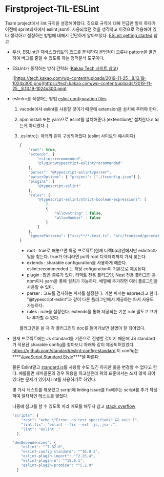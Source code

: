 # Firstproject-TIL-ESLint

Team project에서 lint 규칙을 설정해야했다. 깃으로 규칙에 대해 언급만 할까 하다가 이전에 sprint과제에서 eslint json이 사용되었던 것을 생각하고 이것으로 적용해야 겠다 생각하고 설정하는 방법에 대해서 간단하게 알아보았다. [ESLint getting started](https://eslint.org/docs/user-guide/getting-started) 참고

- 우선, ESLint란 자바스크립트의 코드를 분석하여 문법적이 오류나 pattern을 발견하여 버그를 줄일 수 있도록 하는 정적분석 도구이다.

- ESLInt가 동작하는 방식 간략화 ([Kakao Tech 사이트 참고](https://tech.kakao.com/2019/12/05/make-better-use-of-eslint/))
    
    ![https://tech.kakao.com/wp-content/uploads/2019-11-25__8.13.19-1024x300.png](https://tech.kakao.com/wp-content/uploads/2019-11-25__8.13.19-1024x300.png)
    

- eslintrc를 작성하는 방법 [eslint configuration files](https://eslint.org/docs/user-guide/configuring/configuration-files)
    1. vscode에서 eslint를 사용할 것이기 때문에 extension을 설치해 주어야 한다.
    2. npm install 또는 yarn으로 eslint를 설치해준다.(extenstion만 설치한다고 되는게 아니였다..)
    3. .eslintrc는 아래와 같이 구성되어있다 (eslint 사이트의 예시이다)
        
        ```jsx
        {
            "root": true, 
            "extends": [
                "eslint:recommended",
                "plugin:@typescript-eslint/recommended"
            ],
            "parser": "@typescript-eslint/parser",
            "parserOptions": { "project": ["./tsconfig.json"] },
            "plugins": [
                "@typescript-eslint"
            ],
            "rules": {
                "@typescript-eslint/strict-boolean-expressions": [
                    2,
                    {
                        "allowString" : false,
                        "allowNumber" : false
                    }
                ]
            },
            "ignorePatterns": ["src/**/*.test.ts", "src/frontend/generated/*"]
        }
        ```
        
        - root : true로 해놓으면 특정 프로젝트(현재 디렉터리)안에서만 eslintrc파일을 찾는다. true가 아니라면 pc의 root 디렉터리까지 가서 찾는다.
        - extends : sharable configuration을 사용하게 해준다. eslint:recommended 는 해당 cofiguration이 기본으로 제공된다.
        - plugin : 많은 종류가 있다. 리엑트 전용 플러그인, Nest 전용 플러그인 등 npm이나 yarn을 통해 설치가 가능하다. 배열에 추가하면 여러 플로그인을 사용할 수 있다.
        - parser : 코드를 검사하는 파서를 설정한다. 기본 파서는 espree라고 한다. "@typescript-eslint"과 같이 다른 플러그인에서 제공하는 파서 사용도 가능하다.
        - rules : rule을 설정한다. extends를 통해 제공되는 기본 rule 말도고 끄거나 추가할 수 있다.
        
        플러그인을 쓸 때 각 플러그인의 doc를 들어가보면 설명이 잘 되어있다.
        
- 현재 프로젝트에는 Js standard를  기준으로 진행할 것이기 때문에 JS standard가 적용된 sharable config를 찾아보니 아래와 같이 제공되어있었다. https://github.com/standard/eslint-config-standard 이 config는****[JavaScript Standard Style](http://standardjs.com/)****을 따른다.
    
    물론 Eslint말고 [standard.js](https://standardjs.com/)를 사용할 수도 있긴 하지만 룰을 변경할 수 없다고 한다. 예를들면 세미콜론의 경우 허용을 하고싶은데 위의 표준에서는 쓰지 않게 되어있다는 문제가 있어서 lint를 사용하기로 하였다. 
    
    몇 가시 테스트를 해보았고 script에 linting issue를 fix해주는 script를 추가 작성하여 일차적인 테스트를 맞췄다. 
    
    나중에 참고를 할 수 있도록 미리 메모를 해두자 참고 [stack overflow](https://stackoverflow.com/questions/40271230/how-to-run-eslint-fix-from-npm-script)
    
    ```jsx
    "scripts": {
        "test": "echo \"Error: no test specified\" && exit 1",
        "lint:fix": "eslint --fix --ext .js,.jsx .",
        "lint": "eslint ."
      },
    
    "devDependencies": {
        "eslint": "^7.32.0",
        "eslint-config-standard": "^16.0.3",
        "eslint-plugin-import": "^2.25.4",
        "eslint-plugin-n": "^15.0.1",
        "eslint-plugin-promise": "^5.2.0"
      }
    ```